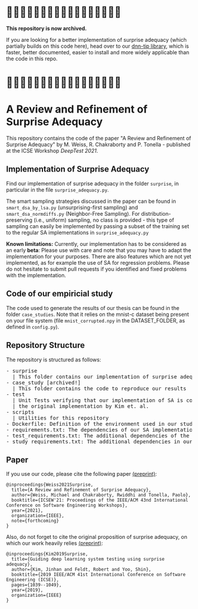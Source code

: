 # 🚨🚨🚨🚨🚨🚨🚨🚨🚨🚨🚨🚨🚨🚨🚨🚨🚨
**This repository is now archived.**

If you are looking for a better implementation of surprise adequacy (which partially builds on this code here), 
head over to our [dnn-tip library](https://github.com/testingautomated-usi/dnn-tip), 
which is faster, better documented, easier to install and more widely applicable than the code in this repo.

# 🚨🚨🚨🚨🚨🚨🚨🚨🚨🚨🚨🚨🚨🚨🚨🚨🚨

# A Review and Refinement of Surprise Adequacy

This repository contains the code of the paper "A Review and Refinement of Surprise Adequacy" 
by M. Weiss, R. Chakraborty and P. Tonella - published at the ICSE Workshop *DeepTest 2021*.

## Implementation of Surprise Adequacy
Find our implementation of surprise adequacy in the folder ``surprise``, in particular in the file ``surprise_adequacy.py``.

The smart sampling strategies discussed in the paper can be found in ``smart_dsa_by_lsa.py`` (unsurprising-first sampling)
and ``smart_dsa_normdiffs.py`` (Neighbor-Free Sampling). 
For distribution-preserving (i.e., uniform) sampling, no class is provided - this type of sampling can easily be implemented
by passing a subset of the training set to the regular SA implementations in  ``surprise_adequacy.py``

**Known limitations:**
Currently, our implementation has to be considered as an early **beta**: 
Please use with care and note that you may have to adapt the implementation for your purposes. 
There are also features which are not yet implemented, as for example the use of SA for regression problems.
Please do not hesitate to submit pull requests if you identified and fixed problems with the implementation.

## Code of our empiricial study
The code used to generate the results of our thesis can be found in the folder ``case_studies``.
 Note that it relies on the mnist-c dataset being present on your file system (file ``mnist_corrupted.npy`` in the 
 DATASET_FOLDER, as defined in ``config.py``).

## Repository Structure

The repository is structured as follows:

<pre/>
- surprise
  | This folder contains our implementation of surprise adequacy
- case_study [archived!]
  | This folder contains the code to reproduce our results
- test
  | Unit Tests verifying that our implementation of SA is consistent with 
  | the original implementation by Kim et. al.
- scripts
  | Utilities for this repository
- Dockerfile: Definition of the environment used in our study
- requirements.txt: The dependencies of our SA implementation
- test_requirements.txt: The additional dependencies of the SA unit tests
- study_requirements.txt: The additional dependencies in our empirical study
</pre>

## Paper

If you use our code, please cite the following paper [(preprint)](https://arxiv.org/abs/2103.05939):

    @inproceedings{Weiss2021Surprise,  
      title={A Review and Refinement of Surprise Adequacy},  
      author={Weiss, Michael and Chakraborty, Rwiddhi and Tonella, Paolo},  
      booktitle={ICSEW'21: Proceedings of the IEEE/ACM 43nd International Conference on Software Engineering Workshops},  
      year={2021},  
      organization={IEEE},  
      note={forthcoming}  
    }  
    
Also, do not forget to cite the original proposition of surprise adequacy,
on which our work heavily relies [(preprint)](https://arxiv.org/abs/1808.08444):

    @inproceedings{Kim2019Surprise,
      title={Guiding deep learning system testing using surprise adequacy},
      author={Kim, Jinhan and Feldt, Robert and Yoo, Shin},
      booktitle={2019 IEEE/ACM 41st International Conference on Software Engineering (ICSE)},
      pages={1039--1049},
      year={2019},
      organization={IEEE}
    }
